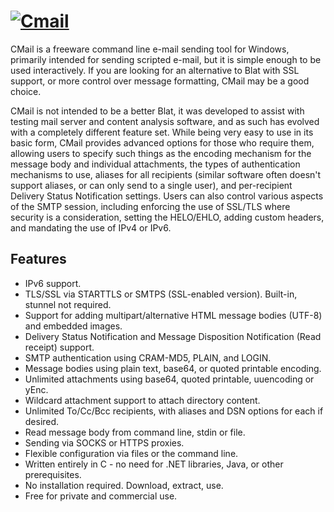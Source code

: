 # [![Cmail](https://img.shields.io/chocolatey/v/cmail.svg?label=Cmail&style=for-the-badge)](https://chocolatey.org/packages/cmail)

CMail is a freeware command line e-mail sending tool for Windows, primarily intended for sending scripted e-mail, but it is simple enough to be used interactively. If you are looking for an alternative to Blat with SSL support, or more control over message formatting, CMail may be a good choice.

CMail is not intended to be a better Blat, it was developed to assist with testing mail server and content analysis software, and as such has evolved with a completely different feature set. While being very easy to use in its basic form, CMail provides advanced options for those who require them, allowing users to specify such things as the encoding mechanism for the message body and individual attachments, the types of authentication mechanisms to use, aliases for all recipients (similar software often doesn't support aliases, or can only send to a single user), and per-recipient Delivery Status Notification settings. Users can also control various aspects of the SMTP session, including enforcing the use of SSL/TLS where security is a consideration, setting the HELO/EHLO, adding custom headers, and mandating the use of IPv4 or IPv6.

## Features

- IPv6 support.
- TLS/SSL via STARTTLS or SMTPS (SSL-enabled version). Built-in, stunnel not required.
- Support for adding multipart/alternative HTML message bodies (UTF-8) and embedded images.
- Delivery Status Notification and Message Disposition Notification (Read receipt) support.
- SMTP authentication using CRAM-MD5, PLAIN, and LOGIN.
- Message bodies using plain text, base64, or quoted printable encoding.
- Unlimited attachments using base64, quoted printable, uuencoding or yEnc.
- Wildcard attachment support to attach directory content.
- Unlimited To/Cc/Bcc recipients, with aliases and DSN options for each if desired.
- Read message body from command line, stdin or file.
- Sending via SOCKS or HTTPS proxies.
- Flexible configuration via files or the command line.
- Written entirely in C - no need for .NET libraries, Java, or other prerequisites.
- No installation required. Download, extract, use.
- Free for private and commercial use.
